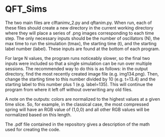 # QFT_Sims

The two main files are clftanimv_2.py and qftanim.py. When run, each of these files should create a new directory in the current 
working directory where they will place a series of .png images corresponding to each time step. The only necessary inputs should
be the number of oscillators (N), the max time to run the simulation (tmax), the starting time (t), and the starting label number
(label). These inputs are found at the bottom of each program.

For large N values, the program runs noticeably slower, so the final two inputs were included so that a single simulation can be
run over multiple sessions. The recommended way to do this is as follows: in the output directory, find the most recently created
image file (e.g. img134.png). Then, change the starting time to this number divided by 10 (e.g. t=13.4) and the starting label to this
number plus 1 (e.g. label=135). This will continue the program from where it left off without overwriting any old files.

A note on the outputs: colors are normalized to the highest values at a given time slice. So, for example, in the classical case, the
most compressed spring will have an RGB value of (1,0,0) and all other RGB values will be normalized based on this length.

The .pdf file contained in the repository gives a description of the math used for creating the code.
